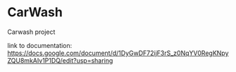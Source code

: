 # CarWash
Carwash project

link to documentation:
https://docs.google.com/document/d/1DyGwDF72ijF3rS_z0NqYV0RegKNpyZQU8mkAIv1P1DQ/edit?usp=sharing
